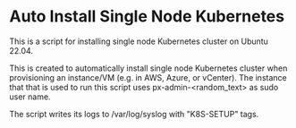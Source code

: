 # Auto Install Single Node Kubernetes

This is a script for installing single node Kubernetes cluster on Ubuntu 22.04.

This is created to automatically install single node Kubernetes cluster when provisioning an instance/VM (e.g. in AWS, Azure, or vCenter).
The instance that that is used to run this script uses px-admin-<random_text> as sudo user name.

The script writes its logs to /var/log/syslog with "K8S-SETUP" tags.

